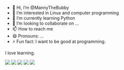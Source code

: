 - 👋 Hi, I’m @MannyTheBubby
- 👀 I’m interested in Linux and computer programming
- 🌱 I’m currently learning Python
- 💞️ I’m looking to collaborate on ...
- 📫 How to reach me 
- 😄 Pronouns: ...
- ⚡ Fun fact: I want to be good at programming.

I love learning.

<!---
MannyTheBubby/MannyTheBubby is a ✨ special ✨ repository because its `README.md` (this file) appears on your GitHub profile.
You can click the Preview link to take a look at your changes.
--->


[![](https://raw.githubusercontent.com/MannyTheBubby7n24fzkq/github-profile-summary-cards-example/master/profile-summary-card-output/blue_green/0-profile-details.svg)](https://github.com/MannyTheBubby7n24fzkq/github-profile-summary-cards)
[![](https://raw.githubusercontent.com/MannyTheBubby7n24fzkq/github-profile-summary-cards-example/master/profile-summary-card-output/blue_green/1-repos-per-language.svg)](https://github.com/MannyTheBubby7n24fzkq/github-profile-summary-cards) [![](https://raw.githubusercontent.com/MannyTheBubby7n24fzkq/github-profile-summary-cards-example/master/profile-summary-card-output/blue_green/2-most-commit-language.svg)](https://github.com/MannyTheBubby7n24fzkq/github-profile-summary-cards)
[![](https://raw.githubusercontent.com/MannyTheBubby7n24fzkq/github-profile-summary-cards-example/master/profile-summary-card-output/blue_green/3-stats.svg)](https://github.com/MannyTheBubby7n24fzkq/github-profile-summary-cards) [![](https://raw.githubusercontent.com/MannyTheBubby7n24fzkq/github-profile-summary-cards-example/master/profile-summary-card-output/blue_green/4-productive-time.svg)](https://github.com/MannyTheBubby7n24fzkq/github-profile-summary-cards)
